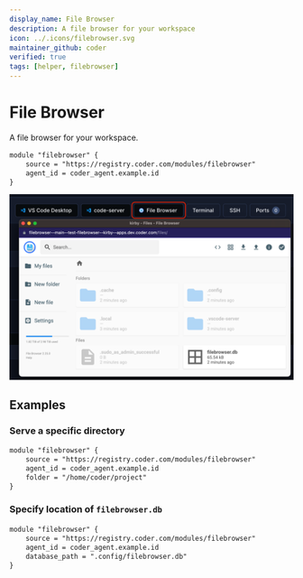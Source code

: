 ```yaml
---
display_name: File Browser
description: A file browser for your workspace
icon: ../.icons/filebrowser.svg
maintainer_github: coder
verified: true
tags: [helper, filebrowser]
---
```


# File Browser

A file browser for your workspace.

```hcl
module "filebrowser" {
    source = "https://registry.coder.com/modules/filebrowser"
    agent_id = coder_agent.example.id
}
```

![Filebrowsing Example](../.images/filebrowser.png)

## Examples

### Serve a specific directory

```hcl
module "filebrowser" {
    source = "https://registry.coder.com/modules/filebrowser"
    agent_id = coder_agent.example.id
    folder = "/home/coder/project"
}
```

### Specify location of `filebrowser.db`

```hcl
module "filebrowser" {
    source = "https://registry.coder.com/modules/filebrowser"
    agent_id = coder_agent.example.id
    database_path = ".config/filebrowser.db"
}
```